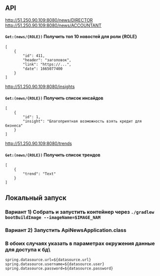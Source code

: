 ## API
http://51.250.90.109:8080/news/DIRECTOR
http://51.250.90.109:8080/news/ACCOUNTANT
#### `Get:(news/{ROLE})` Получить топ 10 новостей для роли {ROLE}
```
[
    {
        "id": 411,
        "header": "заголовок",
        "link": "https://...",
        "date": 1665077400
    }
]
```
http://51.250.90.109:8080/insights
#### `Get:(news/{ROLE})` Получить список инсайдов
```
[
    {
        "id": 1,
        "insight": "Благоприятная возможность взять кредит для бизнеса"
    }
]
```

http://51.250.90.109:8080/trends
#### `Get:(news/{ROLE})` Получить список трендов
```
[
    {
        "trend": "Text"
    }
]
```
## Локальный запуск
### Вариант 1) Собрать и запустить контейнер через `./gradlew bootBuildImage --imageName=$IMAGE_NAM`
### Вариант 2) Запустить ApiNewsApplication.class
### В обоих случаях указать в параметрах окружения данные для доступа к бд\\
```
spring.datasource.url=${datasource.url}
spring.datasource.username=${datasource.user}
spring.datasource.password=${datasource.password}
```
